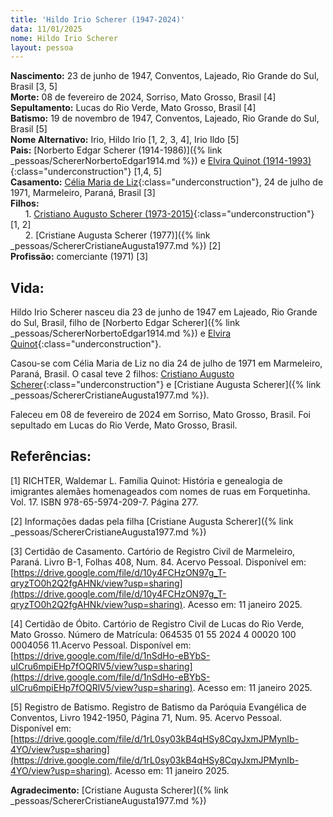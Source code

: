 ```yaml
---
title: 'Hildo Irio Scherer (1947-2024)'
data: 11/01/2025
nome: Hildo Irio Scherer
layout: pessoa
---
```


**Nascimento:** 23 de junho de 1947, Conventos, Lajeado, Rio Grande do Sul, Brasil [3, 5]<br/>
**Morte:** 08 de fevereiro de 2024, Sorriso, Mato Grosso, Brasil [4]<br/>
**Sepultamento:** Lucas do Rio Verde, Mato Grosso, Brasil [4]<br/>
**Batismo:** 19 de novembro de 1947, Conventos, Lajeado, Rio Grande do Sul, Brasil [5]<br/>
**Nome Alternativo:** Irio, Hildo Irio [1, 2, 3, 4], Irio Ildo [5]<br/>
**Pais:** [Norberto Edgar Scherer (1914-1986)]({% link _pessoas/SchererNorbertoEdgar1914.md %}) e [Elvira Quinot (1914-1993)](){:class="underconstruction"} [1,4, 5]<br/>
**Casamento:** [Célia Maria de Liz](){:class="underconstruction"}, 24 de julho de 1971, Marmeleiro, Paraná, Brasil [3]<br/>
**Filhos:**<br/>
&nbsp;&nbsp;&nbsp;&nbsp;&nbsp;&nbsp;1. [Cristiano Augusto Scherer (1973-2015)](){:class="underconstruction"} [1, 2]<br/>
&nbsp;&nbsp;&nbsp;&nbsp;&nbsp;&nbsp;2. [Cristiane Augusta Scherer (1977)]({% link _pessoas/SchererCristianeAugusta1977.md %}) [2]<br/>
**Profissão:** comerciante (1971) [3]<br/>

## Vida:

Hildo Irio Scherer nasceu dia 23 de junho de 1947 em Lajeado, Rio Grande do Sul, Brasil, filho de [Norberto Edgar Scherer]({% link _pessoas/SchererNorbertoEdgar1914.md %}) e [Elvira Quinot](){:class="underconstruction"}.

Casou-se com Célia Maria de Liz no dia 24 de julho de 1971 em Marmeleiro, Paraná, Brasil. O casal teve 2 filhos: [Cristiano Augusto Scherer](){:class="underconstruction"} e [Cristiane Augusta Scherer]({% link _pessoas/SchererCristianeAugusta1977.md %}).

Faleceu em 08 de fevereiro de 2024 em Sorriso, Mato Grosso, Brasil. Foi sepultado em Lucas do Rio Verde, Mato Grosso, Brasil.

## Referências:

[1] RICHTER, Waldemar L. Família Quinot: História e genealogia de imigrantes alemães homenageados com nomes de ruas em Forquetinha. Vol. 17. ISBN 978-65-5974-209-7. Página 277.

[2] Informações dadas pela filha [Cristiane Augusta Scherer]({% link _pessoas/SchererCristianeAugusta1977.md %})

[3] Certidão de Casamento. Cartório de Registro Civil de Marmeleiro, Paraná. Livro B-1, Folhas 408, Num. 84. Acervo Pessoal. Disponível em: [https://drive.google.com/file/d/10y4FCHzON97g_T-qryzTO0h2Q2fgAHNk/view?usp=sharing](https://drive.google.com/file/d/10y4FCHzON97g_T-qryzTO0h2Q2fgAHNk/view?usp=sharing). Acesso em: 11 janeiro 2025.

[4] Certidão de Óbito. Cartório de Registro Civil de Lucas do Rio Verde, Mato Grosso. Número de Matrícula: 064535 01 55 2024 4 00020 100 0004056 11.Acervo Pessoal. Disponível em: [https://drive.google.com/file/d/1nSdHo-eBYbS-uICru6mpiEHp7fOQRlV5/view?usp=sharing](https://drive.google.com/file/d/1nSdHo-eBYbS-uICru6mpiEHp7fOQRlV5/view?usp=sharing). Acesso em: 11 janeiro 2025.

[5] Registro de Batismo. Registro de Batismo da Paróquia Evangélica de Conventos, Livro 1942-1950, Página 71, Num. 95. Acervo Pessoal. Disponível em: [https://drive.google.com/file/d/1rL0sy03kB4qHSy8CqyJxmJPMynIb-4YO/view?usp=sharing](https://drive.google.com/file/d/1rL0sy03kB4qHSy8CqyJxmJPMynIb-4YO/view?usp=sharing). Acesso em: 11 janeiro 2025.

**Agradecimento:** [Cristiane Augusta Scherer]({% link _pessoas/SchererCristianeAugusta1977.md %})
